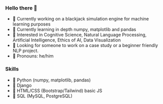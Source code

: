### Hello there 🐢

- 🐍 Currently working on a blackjack simulation engine for machine learning purposes
- 🐼 Currently learning in depth numpy, matplotlib and pandas
- 🧠 Interested in Cognitive Science, Natural Language Processing, Artificial Intelligence, Ethics of AI, Data Visualization
- 🦔 Looking for someone to work on a case study or a beginner friendly NLP project.
- 🍋 Pronouns: he/him



### Skills

- 🐍 Python (numpy, matplotlib, pandas)
- 🐗 Django
- 🎨 HTML/CSS (Bootstrap/Tailwind) basic JS
- 🐘 SQL (MySQL, PostgreSQL)




<!--
**Copium-Enjoyer/Copium-Enjoyer** is a ✨ _special_ ✨ repository because its `README.md` (this file) appears on your GitHub profile.

Here are some ideas to get you started:

- 🔭 I’m currently working on ...
- 🌱 I’m currently learning ...
- 👯 I’m looking to collaborate on ...
- 🤔 I’m looking for help with ...
- 💬 Ask me about ...
- 📫 How to reach me: ...
- 😄 Pronouns: ...
- ⚡ Fun fact: ...
-->
